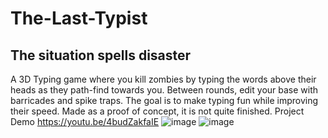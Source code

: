 # The-Last-Typist
## The situation spells disaster
A 3D Typing game where you kill zombies by typing the words above their heads as they path-find towards you. Between rounds, edit your base with barricades and spike traps. The goal is to make typing fun while improving their speed. Made as a proof of concept, it is not quite finished.
Project Demo https://youtu.be/4budZakfaIE
![image](https://user-images.githubusercontent.com/53094076/236552359-c1a92199-04ea-4e7e-a027-88e6806ae427.png)
![image](https://user-images.githubusercontent.com/53094076/236552554-43f44301-25ee-48f8-a56a-d8cc28d780bb.png)


